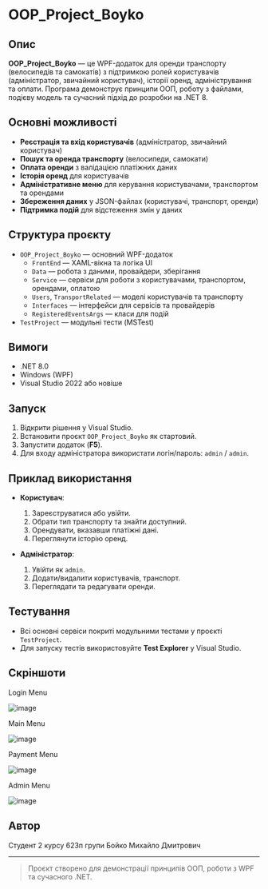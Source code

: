 # OOP_Project_Boyko

## Опис

**OOP_Project_Boyko** — це WPF-додаток для оренди транспорту (велосипедів та самокатів) з підтримкою ролей користувачів (адміністратор, звичайний користувач), історії оренд, адміністрування та оплати. Програма демонструє принципи ООП, роботу з файлами, подієву модель та сучасний підхід до розробки на .NET 8.

## Основні можливості

- **Реєстрація та вхід користувачів** (адміністратор, звичайний користувач)
- **Пошук та оренда транспорту** (велосипеди, самокати)
- **Оплата оренди** з валідацією платіжних даних
- **Історія оренд** для користувачів
- **Адміністративне меню** для керування користувачами, транспортом та орендами
- **Збереження даних** у JSON-файлах (користувачі, транспорт, оренди)
- **Підтримка подій** для відстеження змін у даних

## Структура проєкту

- `OOP_Project_Boyko` — основний WPF-додаток
  - `FrontEnd` — XAML-вікна та логіка UI
  - `Data` — робота з даними, провайдери, зберігання
  - `Service` — сервіси для роботи з користувачами, транспортом, орендами, оплатою
  - `Users`, `TransportRelated` — моделі користувачів та транспорту
  - `Interfaces` — інтерфейси для сервісів та провайдерів
  - `RegisteredEventsArgs` — класи для подій
- `TestProject` — модульні тести (MSTest)

## Вимоги

- .NET 8.0
- Windows (WPF)
- Visual Studio 2022 або новіше

## Запуск

1. Відкрити рішення у Visual Studio.
2. Встановити проєкт `OOP_Project_Boyko` як стартовий.
3. Запустити додаток (__F5__).
4. Для входу адміністратора використати логін/пароль: `admin` / `admin`.

## Приклад використання

- **Користувач**:
  1. Зареєструватися або увійти.
  2. Обрати тип транспорту та знайти доступний.
  3. Орендувати, вказавши платіжні дані.
  4. Переглянути історію оренд.

- **Адміністратор**:
  1. Увійти як `admin`.
  2. Додати/видалити користувачів, транспорт.
  3. Переглядати та редагувати оренди.

## Тестування

- Всі основні сервіси покриті модульними тестами у проєкті `TestProject`.
- Для запуску тестів використовуйте __Test Explorer__ у Visual Studio.

## Скріншоти

Login Menu

![image](https://github.com/user-attachments/assets/1f86e45b-018a-4bd5-a885-b71085380ebb)

Main Menu

![image](https://github.com/user-attachments/assets/fac0f4b7-0e0b-4eba-9e7a-f73acfa88c9f)

Payment Menu

![image](https://github.com/user-attachments/assets/657133ab-3839-482b-ae22-a28bb34ca121)

Admin Menu

![image](https://github.com/user-attachments/assets/5cd350ae-a80c-462f-b4a0-c09afe9fbb3d)

## Автор

Студент 2 курсу
623п групи
Бойко Михайло Дмитрович


---

> Проєкт створено для демонстрації принципів ООП, роботи з WPF та сучасного .NET.
